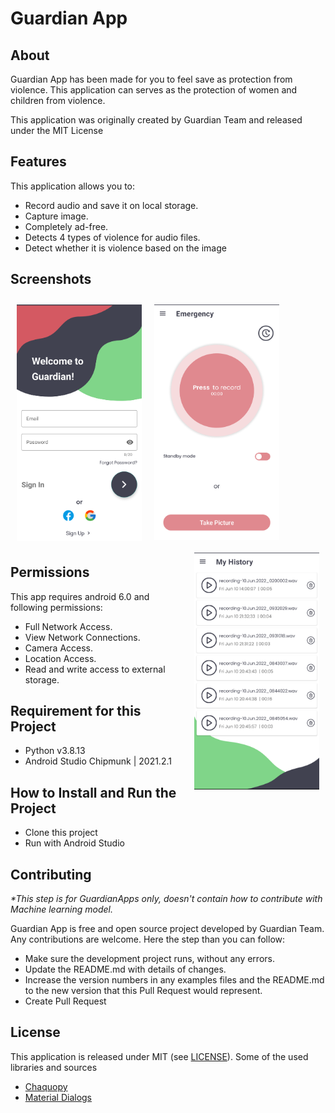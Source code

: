 # Guardian App

## About

Guardian App has been made for you to feel save as protection from violence.
This application can serves as the protection of women and children from violence.

This application was originally created by Guardian Team and released under the MIT License

## Features

This application allows you to:
- Record audio and save it on local storage.
- Capture image.
- Completely ad-free.
- Detects 4 types of violence for audio files.
- Detect whether it is violence based on the image

## Screenshots

[<img src="/screenshot/ss1.png" align="left"
width="200"
hspace="10" vspace="10">](/screenshot/ss1.png)
[<img src="/screenshot/ss2.png" align="center"
width="200"
hspace="10" vspace="10">](/screenshot/ss2.png)
[<img src="/screenshot/ss3.png" align="right"
width="200"
hspace="10" vspace="10">](/screenshot/ss3.png)


## Permissions

This app requires android 6.0 and following permissions:
- Full Network Access.
- View Network Connections.
- Camera Access.
- Location Access.
- Read and write access to external storage.

## Requirement for this Project

- Python v3.8.13
- Android Studio Chipmunk | 2021.2.1

## How to Install and Run the Project

- Clone this project
- Run with Android Studio

## Contributing

_*This step is for GuardianApps only, doesn't contain how to contribute with Machine learning model._

Guardian App is free and open source project developed by Guardian Team. Any contributions are welcome. Here the step than you can follow:
- Make sure the development project runs, without any errors.
- Update the README.md with details of changes.
- Increase the version numbers in any examples files and the README.md to the new version that this Pull Request would represent.
- Create Pull Request

## License

This application is released under MIT (see [LICENSE](LICENSE.md)).
Some of the used libraries and sources
- [Chaquopy](https://chaquo.com/chaquopy/)
- [Material Dialogs](https://github.com/afollestad/material-dialogs)
